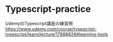 # Typescript-practice
UdemyのTypescript講座の練習用
https://www.udemy.com/course/typescript-typescript/learn/lecture/17888826#learning-tools
